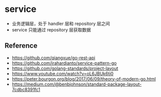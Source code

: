 # service

 - 业务逻辑层，处于 handler 层和 repository 层之间 
 - service 只能通过 repository 层获取数据
 
 ## Reference
 - https://github.com/qiangxue/go-rest-api
 - https://github.com/irahardianto/service-pattern-go
 - https://github.com/golang-standards/project-layout
 - https://www.youtube.com/watch?v=oL6JBUk6tj0
 - https://peter.bourgon.org/blog/2017/06/09/theory-of-modern-go.html
 - https://medium.com/@benbjohnson/standard-package-layout-7cdbc8391fc1